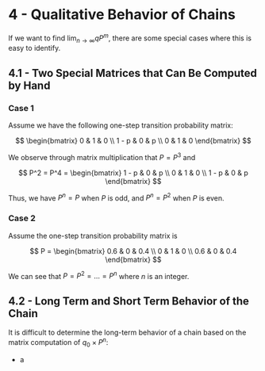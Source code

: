 # 4 - Qualitative Behavior of Chains

If we want to find $\lim_{n \rightarrow \infty} q P^m$, there are some special cases where this is easy to identify.

## 4.1 - Two Special Matrices that Can Be Computed by Hand

### Case 1

Assume we have the following one-step transition probability matrix:

$$ \begin{bmatrix} 
    0 & 1 & 0 \\
    1 - p & 0 & p \\
    0 & 1 & 0
\end{bmatrix} $$

We observe through matrix multiplication that $P = P^3$ and

$$ P^2 = P^4 = \begin{bmatrix}
    1 - p & 0 & p \\
    0 & 1 & 0 \\
    1 - p & 0 & p
\end{bmatrix} $$

Thus, we have $P^n = P$ when $P$ is odd, and $P^n = P^2$ when $P$ is even.

### Case 2

Assume the one-step transition probability matrix is

$$ P = \begin{bmatrix}
    0.6 & 0 & 0.4 \\
    0 & 1 & 0 \\
    0.6 & 0 & 0.4
\end{bmatrix} $$

We can see that $P = P^2 = \dots = P^n$ where $n$ is an integer.

## 4.2 - Long Term and Short Term Behavior of the Chain

It is difficult to determine the long-term behavior of a chain based on the matrix computation of $q_0 \times P^n$:
- a
